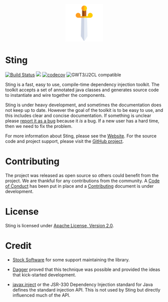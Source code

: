 <p align="center"><img src="/assets/icons/logo.png" alt="Sting" width="120"></p>

# Sting

[![Build Status](https://api.travis-ci.com/sting-ioc/sting.svg?branch=master)](http://travis-ci.com/sting-ioc/sting)
[<img src="https://img.shields.io/maven-central/v/org.realityforge.sting/sting-core.svg?label=latest%20release"/>](http://search.maven.org/#search%7Cga%7C1%7Cg%3A%22org.realityforge.sting%22)
[![codecov](https://codecov.io/gh/sting-ioc/sting/branch/master/graph/badge.svg)](https://codecov.io/gh/sting-ioc/sting)
![GWT3/J2CL compatible](https://img.shields.io/badge/GWT3/J2CL-compatible-brightgreen.svg)

Sting is a fast, easy to use, compile-time dependency injection toolkit. The toolkit accepts a set of annotated
java classes and generates source code to instantiate and wire together the components.

Sting is under heavy development, and sometimes the documentation does not keep up to date. However the goal of
the toolkit is to be easy to use, and this includes clear and concise documentation. If something is unclear
please [report it as a bug](https://github.com/sting-ioc/sting/issues) because it *is* a bug. If a new user
has a hard time, then we need to fix the problem.

For more information about Sting, please see the [Website](https://sting-ioc.github.io/). For the source code
and project support, please visit the [GitHub project](https://github.com/sting-ioc/sting).

# Contributing

The project was released as open source so others could benefit from the project. We are thankful for any
contributions from the community. A [Code of Conduct](CODE_OF_CONDUCT.md) has been put in place and
a [Contributing](CONTRIBUTING.md) document is under development.

# License

Sting is licensed under [Apache License, Version 2.0](LICENSE).

# Credit

* [Stock Software](http://www.stocksoftware.com.au/) for some support maintaining the library.

* [Dagger](https://github.com/google/dagger) proved that this technique was possible and provided the ideas
  that kick-started development.

* [javax.inject](https://github.com/javax-inject/javax-inject) or the JSR-330 Dependency Injection standard for
  Java defines the standard injection API. This is not used by Sting but directly influenced much of the API.

